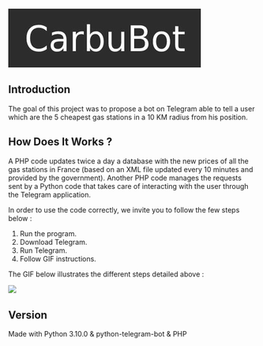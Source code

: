 ![](assets/title.jpg)
## Introduction
The goal of this project was to propose a bot on Telegram able to tell a user which are the 5 cheapest gas stations in a 10 KM radius from his position.

## How Does It Works ?
A PHP code updates twice a day a database with the new prices of all the gas stations in France (based on an XML file updated every 10 minutes and provided by the government). Another PHP code manages the requests sent by a Python code that takes care of interacting with the user through the Telegram application.

In order to use the code correctly, we invite you to follow the few steps below :
1. Run the program.
2. Download Telegram.
3. Run Telegram.
4. Follow GIF instructions.

The GIF below illustrates the different steps detailed above :

![](assets/carbubot.gif)
## Version
Made with Python 3.10.0 & python-telegram-bot & PHP
